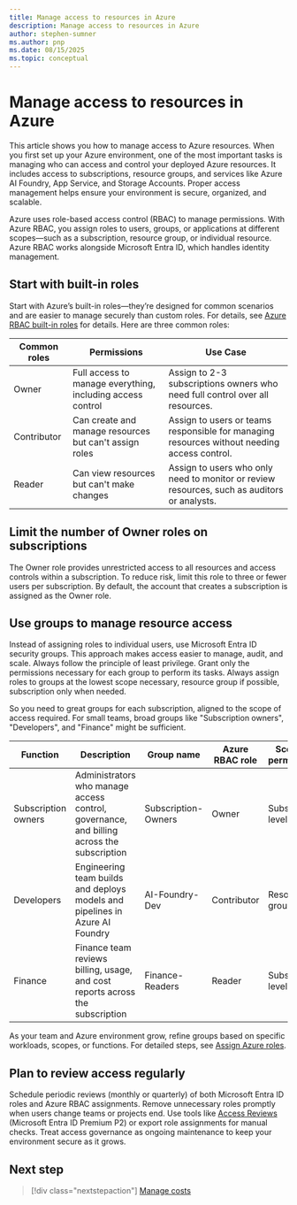 ```yaml
---
title: Manage access to resources in Azure
description: Manage access to resources in Azure
author: stephen-sumner
ms.author: pnp
ms.date: 08/15/2025
ms.topic: conceptual
---
```


# Manage access to resources in Azure

This article shows you how to manage access to Azure resources. When you first set up your Azure environment, one of the most important tasks is managing who can access and control your deployed Azure resources. It includes access to subscriptions, resource groups, and services like Azure AI Foundry, App Service, and Storage Accounts. Proper access management helps ensure your environment is secure, organized, and scalable.

Azure uses role-based access control (RBAC) to manage permissions. With Azure RBAC, you assign roles to users, groups, or applications at different scopes—such as a subscription, resource group, or individual resource. Azure RBAC works alongside Microsoft Entra ID, which handles identity management.

## Start with built-in roles

Start with Azure’s built-in roles—they’re designed for common scenarios and are easier to manage securely than custom roles. For details, see [Azure RBAC built-in roles](/azure/role-based-access-control/role-assignments-portal) for details. Here are three common roles:

| Common roles | Permissions | Use Case |
|--------------|-------------|----------|
| Owner | Full access to manage everything, including access control | Assign to 2-3 subscriptions owners who need full control over all resources. |
| Contributor | Can create and manage resources but can't assign roles | Assign to users or teams responsible for managing resources without needing access control. |
| Reader | Can view resources but can't make changes | Assign to users who only need to monitor or review resources, such as auditors or analysts. |

## Limit the number of Owner roles on subscriptions

The Owner role provides unrestricted access to all resources and access controls within a subscription. To reduce risk, limit this role to three or fewer users per subscription. By default, the account that creates a subscription is assigned as the Owner role.

## Use groups to manage resource access

Instead of assigning roles to individual users, use Microsoft Entra ID security groups. This approach makes access easier to manage, audit, and scale. Always follow the principle of least privilege. Grant only the permissions necessary for each group to perform its tasks. Always assign roles to groups at the lowest scope necessary, resource group if possible, subscription only when needed.

So you need to great groups for each subscription, aligned to the scope of access required. For small teams, broad groups like "Subscription owners", "Developers", and "Finance" might be sufficient.

| Function          | Description                                                      | Group name         | Azure RBAC role | Scope of permissions       |
|-------------------|------------------------------------------------------------------|--------------------|-----------------|----------------------------|
| Subscription owners | Administrators who manage access control, governance, and billing across the subscription | Subscription-Owners | Owner           | Subscription level         |
| Developers         | Engineering team builds and deploys models and pipelines in Azure AI Foundry | AI-Foundry-Dev     | Contributor      | Resource group level       |
| Finance            | Finance team reviews billing, usage, and cost reports across the subscription | Finance-Readers    | Reader           | Subscription level         |

As your team and Azure environment grow, refine groups based on specific workloads, scopes, or functions. For detailed steps, see [Assign Azure roles](/azure/role-based-access-control/role-assignments-portal).

## Plan to review access regularly

Schedule periodic reviews (monthly or quarterly) of both Microsoft Entra ID roles and Azure RBAC assignments. Remove unnecessary roles promptly when users change teams or projects end. Use tools like [Access Reviews](/entra/id-governance/access-reviews-overview) (Microsoft Entra ID Premium P2) or export role assignments for manual checks. Treat access governance as ongoing maintenance to keep your environment secure as it grows.

## Next step

> [!div class="nextstepaction"]
> [Manage costs](./manage-costs.md)